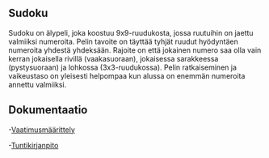 ## Sudoku

Sudoku on älypeli, joka koostuu 9x9-ruudukosta, jossa ruutuihin on jaettu valmiiksi numeroita. Pelin tavoite on täyttää tyhjät ruudut hyödyntäen numeroita yhdestä yhdeksään. Rajoite on että jokainen numero saa olla vain kerran jokaisella rivillä (vaakasuoraan), jokaisessa sarakkeessa (pystysuoraan) ja lohkossa (3x3-ruudukossa). Pelin ratkaiseminen ja vaikeustaso on yleisesti helpompaa kun alussa on enemmän numeroita annettu valmiiksi.

## Dokumentaatio

<!-- -Käyttöohje -->
-[Vaatimusmäärittely](https://github.com/Ozath/ot-harjoitustyo/blob/master/sudoku/dokumentaatio/vaatimusmaarittely.md)

<!-- -Arkkitehtuurikuvaus -->
<!-- -Testausdokumentti -->
-[Tuntikirjanpito](https://github.com/Ozath/ot-harjoitustyo/blob/master/sudoku/dokumentaatio/tuntikirjanpito.md)
